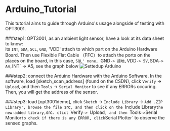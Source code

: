 # Arduino_Tutorial

This tutorial aims to guide through Arduino's usage alongside of testing with OPT3001.

###step1:
OPT3001, as an ambient light sensor, have a look at its data sheet to know:  
its `INT`, `SDA`, `SCL`, `GND`, 'VDD' attach to which part on the Arduino Hardware Board.
Then use Flexible Flat Cable （FFC）to attach the ports on the places on the board, in this case, `SQL' none, `GND` -> 接地, `VDD` -> 5V, `SDA` -> A4, `INT` -> A5, see the graph below
![Settedup Arduino](https://user-images.githubusercontent.com/74641841/160038297-d9ab34fb-1281-4c35-9598-afa1bcf21b0a.jpg)

###step2: 
connect the Arduino Hardware with the Arduino Software. 
In the software, load [sketch_scan_address] (found on the CSDN), click `Verify` -> `Upload`, and then `Tools` -> `Serial Monitor` to see if any ERRORs occuring. Then, you will get the address of the sensor.

###step3:
load [opt3001demo], click `Sketch` -> `Include Library` -> `Add .ZIP Library', browse the file `src`, and then click on the `Include Library` the new-added library, `src`.
clicl `Verify`-> `Upload`, and then `Tools` -> `Serial Monitor` to check if there is any ERROR, click `Serial Plotter` to observe the sensed graphs. 
